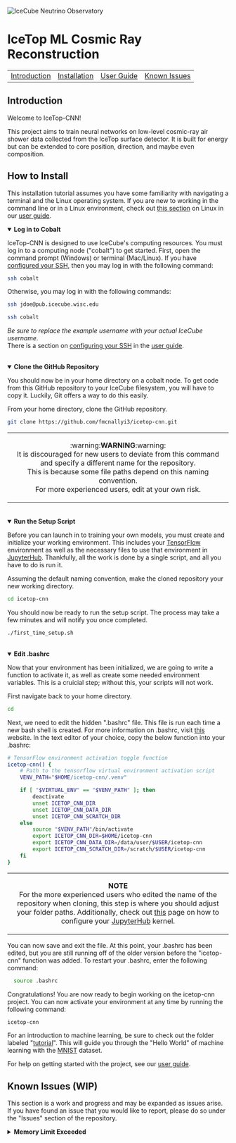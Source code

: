 ![IceCube Neutrino Observatory](https://res.cloudinary.com/icecube/images/v1598387622/Header_HomeA_2000/Header_HomeA_2000.png)
# IceTop ML Cosmic Ray Reconstruction
<table align="center">
  <tr>
    <td><a href="https://github.com/fmcnallyi3/icetop-cnn?tab=readme-ov-file#introduction">Introduction</a></td>
    <td><a href="https://github.com/fmcnallyi3/icetop-cnn?tab=readme-ov-file#how-to-install">Installation</a></td>
    <td><a href="https://github.com/fmcnallyi3/icetop-cnn/wiki/User-Guide">User Guide</a></td>
    <td><a href="https://github.com/fmcnallyi3/icetop-cnn?tab=readme-ov-file#known-issues-wip">Known Issues</a></td>
  </tr>
</table>

## Introduction
Welcome to IceTop-CNN!

This project aims to train neural networks on low-level cosmic-ray air shower data collected from the IceTop surface detector. It is built for energy but can be extended to core position, direction, and maybe even composition.

## How to Install
This installation tutorial assumes you have some familiarity with navigating a terminal and the Linux operating system. If you are new to working in the command line or in a Linux environment, check out [this section](https://github.com/fmcnallyi3/icetop-cnn/wiki/User-Guide#linux) on Linux in our [user guide](https://github.com/fmcnallyi3/icetop-cnn/wiki/User-Guide).

<details open>
  <summary><b>Log in to Cobalt</b></summary>

  IceTop-CNN is designed to use IceCube's computing resources. You must log in to a computing node ("cobalt") to get started. First, open the command prompt (Windows) or terminal (Mac/Linux). If you have [configured your SSH](https://github.com/fmcnallyi3/icetop-cnn/wiki/User-Guide#configuring-ssh), then you may log in with the following command:
  ```bash
  ssh cobalt
  ```
  Otherwise, you may log in with the following commands:
  ```bash
  ssh jdoe@pub.icecube.wisc.edu

  ssh cobalt
  ```
  *Be sure to replace the example username with your actual IceCube username.*\
  There is a section on [configuring your SSH](https://github.com/fmcnallyi3/icetop-cnn/wiki/User-Guide#configuring-ssh) in the [user guide](https://github.com/fmcnallyi3/icetop-cnn/wiki/User-Guide).
</details>
<br>
<details open>
  <summary><b>Clone the GitHub Repository</b></summary>

  You should now be in your home directory on a cobalt node. To get code from this GitHub repository to your IceCube filesystem, you will have to copy it. Luckily, Git offers a way to do this easily.

  From your home directory, clone the GitHub repository.
  ```bash
  git clone https://github.com/fmcnallyi3/icetop-cnn.git
  ```
  <table align="center">
    <tr><td>
      <p align="center">
        :warning:<b>WARNING</b>:warning:<br>
        It is discouraged for new users to deviate from this command and specify a different name for the repository.<br>
        This is because some file paths depend on this naming convention.<br>
        For more experienced users, edit at your own risk.
      </p>
    </td></tr>
  </table>
</details>
<br>
<details open>
  <summary><b>Run the Setup Script</b></summary>

  Before you can launch in to training your own models, you must create and initialize your working environment. This includes your [TensorFlow](https://www.tensorflow.org/versions/r2.14/api_docs) environment as well as the necessary files to use that environment in [JupyterHub](https://jupyterhub.icecube.wisc.edu/hub/). Thankfully, all the work is done by a single script, and all you have to do is run it. 

  Assuming the default naming convention, make the cloned repository your new working directory.
  ```bash
  cd icetop-cnn
  ```
  You should now be ready to run the setup script. The process may take a few minutes and will notify you once completed.
  ```bash
  ./first_time_setup.sh
  ```
</details>
<br>
<details open>
  <summary><b>Edit .bashrc</b></summary>

  Now that your environment has been initialized, we are going to write a function to activate it, as well as create some needed environment variables. This is a cruicial step; without this, your scripts will not work.

  First navigate back to your home directory.
  ```bash
  cd
  ```
  Next, we need to edit the hidden ".bashrc" file. This file is run each time a new bash shell is created. For more information on .bashrc, visit [this](https://www.digitalocean.com/community/tutorials/bashrc-file-in-linux) website. In the text editor of your choice, copy the below function into your .bashrc:
  ```bash
  # TensorFlow environment activation toggle function
  icetop-cnn() {
      # Path to the tensorflow virtual environment activation script
      VENV_PATH="$HOME/icetop-cnn/.venv"

      if [ "$VIRTUAL_ENV" == "$VENV_PATH" ]; then
          deactivate
          unset ICETOP_CNN_DIR
          unset ICETOP_CNN_DATA_DIR
          unset ICETOP_CNN_SCRATCH_DIR
      else
          source "$VENV_PATH"/bin/activate
          export ICETOP_CNN_DIR=$HOME/icetop-cnn
          export ICETOP_CNN_DATA_DIR=/data/user/$USER/icetop-cnn
          export ICETOP_CNN_SCRATCH_DIR=/scratch/$USER/icetop-cnn
      fi
  }
  ```
  <table align="center">
    <tr><td>
      <p align="center">
        <b>NOTE</b><br>
        For the more experienced users who edited the name of the repository when cloning,
        this step is where you should adjust your folder paths. Additionally, check out <a href=https://wiki.icecube.wisc.edu/index.php/Jupyterhub>this</a> page on how to configure your <a href=https://jupyterhub.icecube.wisc.edu/hub>JupyterHub</a> kernel.
      </p>
    </td></tr>
  </table>

  You can now save and exit the file. At this point, your .bashrc has been edited, but you are still running off of the older version before the "icetop-cnn" function was added. To restart your .bashrc, enter the following command:
  ```bash
    source .bashrc
  ```

  Congratulations! You are now ready to begin working on the icetop-cnn project. You can now activate your environment at any time by running the following command:
  ```bash
  icetop-cnn
  ```
  For an introduction to machine learning, be sure to check out the folder labeled "[tutorial](https://github.com/fmcnallyi3/icetop-cnn/tree/main/tutorial)". This will guide you through the "Hello World" of machine learning with the [MNIST](https://en.wikipedia.org/wiki/MNIST_database) dataset.

  For help on getting started with the project, see our [user guide](https://github.com/fmcnallyi3/icetop-cnn/wiki/User-Guide).
</details>

## Known Issues (WIP)
This section is a work and progress and may be expanded as issues arise.\
If you have found an issue that you would like to report, please do so under the "Issues" section of the repository.

<details>
  <summary><b>Memory Limit Exceeded</b></summary>
  <div>
    Sometimes when submitting a job to the cluster, your job will be held with a "Policy Violation: Memory Limit Exceeded" error.<br>
    You will find that in many cases, simply re-submitting the job will be sufficient to get past this error.<br>
    Due to the nature of working with a computing cluster, there is some unpredictability with architectures and concurrent jobs that is unavoidable.<br>
    If you find that the issue persists, it may be necessary to adjust the memory allocated in a model's submission file.
  </div>
</details>

